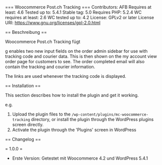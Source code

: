 === Woocommerce Post.ch Tracking ===
Contributors: AFB
Requires at least: 4.6
Tested up to: 5.4.1
Stable tag: 5.0
Requires PHP: 5.2.4
WC requires at least: 2.6
WC tested up to: 4.2
License: GPLv2 or later
License URI: https://www.gnu.org/licenses/gpl-2.0.html

== Beschreibung ==

Woocommerce Post.ch Tracking fügt 

g enables two new input fields on the order admin sidebar for use with tracking code and courier data. This is then shown on the my account view order page for customers to see. The order completed email will also contain the tracking and courier information.

The links are used whenever the tracking code is displayed.

== Installation ==

This section describes how to install the plugin and get it working.

e.g.

1. Upload the plugin files to the `/wp-content/plugins/mc-woocommerce-tracking` directory, or install the plugin through the WordPress plugins screen directly.
2. Activate the plugin through the 'Plugins' screen in WordPress


== Changelog ==

= 1.0.0 =
* Erste Version: Getestet mit Woocommerce 4.2 und WordPress 5.4.1

